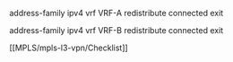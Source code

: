 address-family ipv4 vrf VRF-A
redistribute connected
exit

address-family ipv4 vrf VRF-B
redistribute connected
exit

[[MPLS/mpls-l3-vpn/Checklist]]
